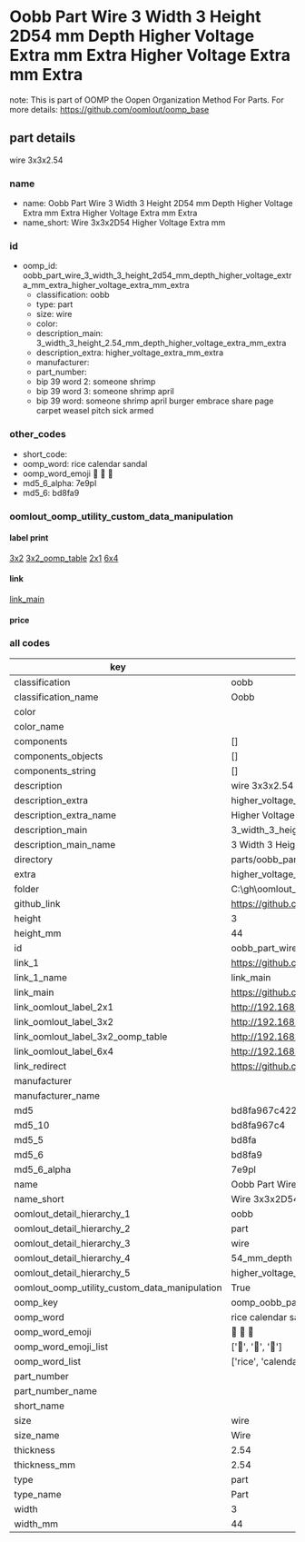# Oobb Part Wire 3 Width 3 Height 2D54 mm Depth Higher Voltage Extra mm Extra Higher Voltage Extra mm Extra  

note: This is part of OOMP the Oopen Organization Method For Parts. For more details: https://github.com/oomlout/oomp_base

##  part details
  



wire 3x3x2.54



### name
* name: Oobb Part Wire 3 Width 3 Height 2D54 mm Depth Higher Voltage Extra mm Extra Higher Voltage Extra mm Extra
* name_short: Wire 3x3x2D54 Higher Voltage Extra mm
### id
* oomp_id: oobb_part_wire_3_width_3_height_2d54_mm_depth_higher_voltage_extra_mm_extra_higher_voltage_extra_mm_extra
  * classification: oobb
  * type: part
  * size: wire
  * color: 
  * description_main: 3_width_3_height_2.54_mm_depth_higher_voltage_extra_mm_extra
  * description_extra: higher_voltage_extra_mm_extra
  * manufacturer: 
  * part_number: 
  * bip 39 word 2: someone shrimp
  * bip 39 word 3: someone shrimp april
  * bip 39 word: someone shrimp april burger embrace share page carpet weasel pitch sick armed

### other_codes
* short_code: 
* oomp_word: rice calendar sandal
* oomp_word_emoji :rice: :calendar: :sandal:
* md5_6_alpha: 7e9pl
* md5_6: bd8fa9






### oomlout_oomp_utility_custom_data_manipulation
#### label print
[3x2](http://192.168.1.245:1112/?label=oomp%207e9pl)
[3x2_oomp_table](http://192.168.1.108:1112/?label=oomp%207e9pl)
[2x1](http://192.168.1.242:1112/?label=oomp%207e9pl)
[6x4](http://192.168.1.55:1112/?label=oomp%207e9pl)    

#### link

[link_main](https://github.com/oomlout/oomlout_oobb_version_4_generated_parts/tree/main/navigation_oomp/oobb/part/wire/3_width_3_height_2.54_mm_depth_higher_voltage_extra_mm_extra/higher_voltage_extra_mm_extra/part)                              

#### price







### all codes 
| key | value |  
| --- | --- |  
| classification | oobb |  
| classification_name | Oobb |  
| color |  |  
| color_name |  |  
| components | [] |  
| components_objects | [] |  
| components_string | [] |  
| description | wire 3x3x2.54 |  
| description_extra | higher_voltage_extra_mm_extra |  
| description_extra_name | Higher Voltage Extra mm Extra |  
| description_main | 3_width_3_height_2.54_mm_depth_higher_voltage_extra_mm_extra |  
| description_main_name | 3 Width 3 Height 2.54 mm Depth Higher Voltage Extra mm Extra |  
| directory | parts/oobb_part_wire_3_width_3_height_2d54_mm_depth_higher_voltage_extra_mm_extra_higher_voltage_extra_mm_extra |  
| extra | higher_voltage_extra_mm |  
| folder | C:\gh\oomlout_oobb_version_4_generated_parts\parts\oobb_part_wire_3_width_3_height_2d54_mm_depth_higher_voltage_extra_mm_extra_higher_voltage_extra_mm_extra |  
| github_link | https://github.com/oomlout/oomlout_oomp_part_src/tree/main/parts/oobb_part_wire_3_width_3_height_2d54_mm_depth_higher_voltage_extra_mm_extra_higher_voltage_extra_mm_extra |  
| height | 3 |  
| height_mm | 44 |  
| id | oobb_part_wire_3_width_3_height_2d54_mm_depth_higher_voltage_extra_mm_extra_higher_voltage_extra_mm_extra |  
| link_1 | https://github.com/oomlout/oomlout_oobb_version_4_generated_parts/tree/main/navigation_oomp/oobb/part/wire/3_width_3_height_2.54_mm_depth_higher_voltage_extra_mm_extra/higher_voltage_extra_mm_extra/part |  
| link_1_name | link_main |  
| link_main | https://github.com/oomlout/oomlout_oobb_version_4_generated_parts/tree/main/navigation_oomp/oobb/part/wire/3_width_3_height_2.54_mm_depth_higher_voltage_extra_mm_extra/higher_voltage_extra_mm_extra/part |  
| link_oomlout_label_2x1 | http://192.168.1.242:1112/?label=oomp%207e9pl |  
| link_oomlout_label_3x2 | http://192.168.1.245:1112/?label=oomp%207e9pl |  
| link_oomlout_label_3x2_oomp_table | http://192.168.1.108:1112/?label=oomp%207e9pl |  
| link_oomlout_label_6x4 | http://192.168.1.55:1112/?label=oomp%207e9pl |  
| link_redirect | https://github.com/oomlout/oomlout_oobb_version_4_generated_parts/tree/main/parts/oobb_wire_03_03_2d54_ex_higher_voltage_extra_mm |  
| manufacturer |  |  
| manufacturer_name |  |  
| md5 | bd8fa967c422d3df14a441ea15f1ce78 |  
| md5_10 | bd8fa967c4 |  
| md5_5 | bd8fa |  
| md5_6 | bd8fa9 |  
| md5_6_alpha | 7e9pl |  
| name | Oobb Part Wire 3 Width 3 Height 2D54 mm Depth Higher Voltage Extra mm Extra Higher Voltage Extra mm Extra |  
| name_short | Wire 3x3x2D54 Higher Voltage Extra mm |  
| oomlout_detail_hierarchy_1 | oobb |  
| oomlout_detail_hierarchy_2 | part |  
| oomlout_detail_hierarchy_3 | wire |  
| oomlout_detail_hierarchy_4 | 54_mm_depth |  
| oomlout_detail_hierarchy_5 | higher_voltage_extra_mm_extra |  
| oomlout_oomp_utility_custom_data_manipulation | True |  
| oomp_key | oomp_oobb_part_wire_3_width_3_height_2d54_mm_depth_higher_voltage_extra_mm_extra_higher_voltage_extra_mm_extra |  
| oomp_word | rice calendar sandal |  
| oomp_word_emoji | :rice: :calendar: :sandal: |  
| oomp_word_emoji_list | [':rice:', ':calendar:', ':sandal:'] |  
| oomp_word_list | ['rice', 'calendar', 'sandal'] |  
| part_number |  |  
| part_number_name |  |  
| short_name |  |  
| size | wire |  
| size_name | Wire |  
| thickness | 2.54 |  
| thickness_mm | 2.54 |  
| type | part |  
| type_name | Part |  
| width | 3 |  
| width_mm | 44 |  
